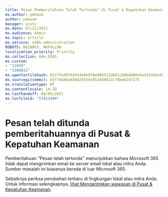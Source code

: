 ```yaml
---
title: Pesan Pemberitahuan Telah Tertunda" di Pusat & Kepatuhan Keamanan
ms.author: pebaum
author: pebaum
manager: scotv
ms.date: 07/21/2021
ms.audience: Admin
ms.topic: article
ms.service: o365-administration
ROBOTS: NOINDEX, NOFOLLOW
localization_priority: Priority
ms.collection: Adm_O365
ms.custom:
- "12450"
- "3100012"
ms.openlocfilehash: 0317fa4976dd34e9e978e086312d041c88bd600e9a41632be55736bbfa2b527c
ms.sourcegitcommit: b5f7da89a650d2915dc652449623c78be6247175
ms.translationtype: HT
ms.contentlocale: id-ID
ms.lasthandoff: 08/05/2021
ms.locfileid: "57813494"
---
```

# <a name="messages-have-been-delayed-alerts-in-the-security--compliance-center"></a>Pesan telah ditunda pemberitahuannya di Pusat & Kepatuhan Keamanan

Pemberitahuan "Pesan telah tertunda" menunjukkan bahwa Microsoft 365 tidak dapat mengirimkan email ke server email lokal atau mitra Anda. Sumber masalah ini biasanya berada di luar Microsoft 365. 

Sebaiknya periksa perubahan terbaru di lingkungan lokal atau mitra Anda. Untuk informasi selengkapnya, [lihat Mengantrekan wawasan di Pusat & Kepatuhan Keamanan](/microsoft-365/security/office-365-security/mfi-queue-alerts-and-queues).

